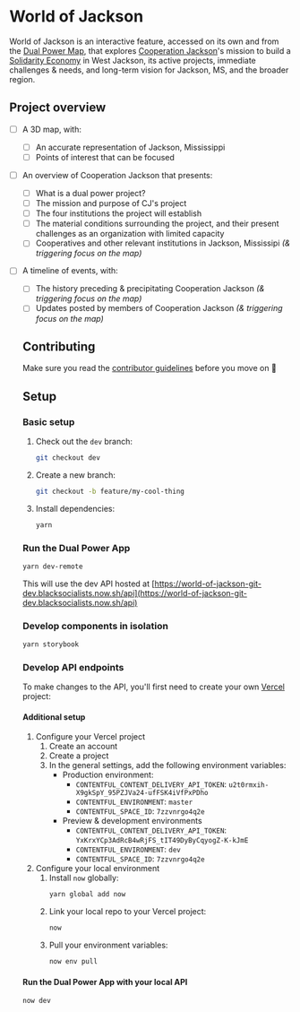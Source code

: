 # World of Jackson

World of Jackson is an interactive feature, accessed on its own and from the [Dual Power Map](https://blacksocialists.us/dual-power-map), that explores [Cooperation Jackson](https://cooperationjackson.org/intro)'s mission to build a [Solidarity Economy](https://github.com/BSA-US/world-of-jackson/wiki/solidarity-economy) in West Jackson, its active projects, immediate challenges & needs, and long-term vision for Jackson, MS, and the broader region.

## Project overview

- [ ] A 3D map, with:
  - [ ] An accurate representation of Jackson, Mississippi
  - [ ] Points of interest that can be focused
- [ ] An overview of Cooperation Jackson that presents:
  - [ ] What is a dual power project?
  - [ ] The mission and purpose of CJ's project
  - [ ] The four institutions the project will establish
  - [ ] The material conditions surrounding the project, and their present challenges as an organization with limited capacity
  - [ ] Cooperatives and other relevant institutions in Jackson, Mississipi _(& triggering focus on the map)_
- [ ] A timeline of events, with:
  - [ ] The history preceding & precipitating Cooperation Jackson _(& triggering focus on the map)_
  - [ ] Updates posted by members of Cooperation Jackson _(& triggering focus on the map)_

  ## Contributing

    Make sure you read the [contributor guidelines](https://github.com/BSA-US/world-of-jackson/blob/master/CONTRIBUTING.md) before you move on :slightly_smiling_face:

    ## Setup

    ### Basic setup

    1. Check out the `dev` branch:
        ```sh
        git checkout dev
        ```
    2. Create a new branch:
        ```sh
        git checkout -b feature/my-cool-thing
        ```
    3. Install dependencies:
        ```sh
        yarn
        ```

    ### Run the Dual Power App

    ```sh
    yarn dev-remote
    ```

    This will use the dev API hosted at [https://world-of-jackson-git-dev.blacksocialists.now.sh/api](https://world-of-jackson-git-dev.blacksocialists.now.sh/api)

    ### Develop components in isolation

    ```sh
    yarn storybook
    ```

    ### Develop API endpoints

    To make changes to the API, you'll first need to create your own [Vercel](https://vercel.com) project:

    #### Additional setup

    1. Configure your Vercel project
        1. Create an account
        2. Create a project
        3. In the general settings, add the following environment variables:
            - Production environment:
                - `CONTENTFUL_CONTENT_DELIVERY_API_TOKEN`: `u2t0rmxih-X9gkSpY_95PZJVa24-ufFSK4iVfPxPDho`
                - `CONTENTFUL_ENVIRONMENT`: `master`
                - `CONTENTFUL_SPACE_ID`: `7zzvnrgo4q2e`
            - Preview & development environments
                - `CONTENTFUL_CONTENT_DELIVERY_API_TOKEN`: `YxKrxYCp3AdRcB4wRjFS_tIT49DyByCqyogZ-K-kJmE`
                - `CONTENTFUL_ENVIRONMENT`: `dev`
                - `CONTENTFUL_SPACE_ID`: `7zzvnrgo4q2e`
    3. Configure your local environment
        1. Install `now` globally:
            ```sh
            yarn global add now
            ```
        2. Link your local repo to your Vercel project:
            ```sh
            now
            ```
        3. Pull your environment variables:
            ```sh
            now env pull
            ```

    #### Run the Dual Power App with your local API

    ```sh
    now dev
    ```